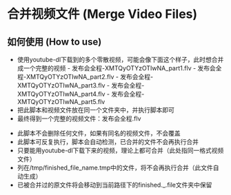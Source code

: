 # 合并视频文件 (Merge Video Files)

## 如何使用 (How to use)
- 使用youtube-dl下载到的多个零散视频，可能会像下面这个样子，此时想合并成一个完整的视频
				- 发布会全程-XMTQyOTYzOTIwNA_part1.flv
				- 发布会全程-XMTQyOTYzOTIwNA_part2.flv
				- 发布会全程-XMTQyOTYzOTIwNA_part3.flv
				- 发布会全程-XMTQyOTYzOTIwNA_part4.flv
				- 发布会全程-XMTQyOTYzOTIwNA_part5.flv
- 把此脚本和视频文件放在同一个文件夹中，并执行脚本即可
- 最终得到一个完整的视频文件：发布会全程.flv


* 此脚本不会删除任何文件，如果有同名的视频文件，不会覆盖
* 此脚本可反复执行，脚本会自动检测，已合并的文件不会再执行合并
* 只要能用youtube-dl下载下来的视频，理论上都可合并（此处指同一格式视频文件）
* 列在/tmp/finished_file_name.tmp中的文件，将不会再执行合并（此文件自动生成）
* 已被合并过的原文件将会移动到当前路径下的finished._.file文件夹中保留
